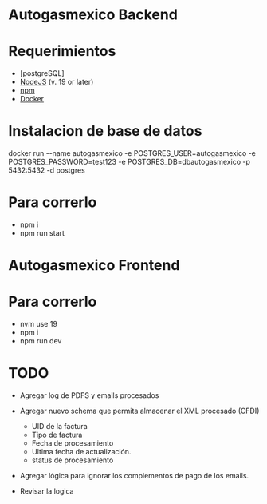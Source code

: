 # Autogasmexico Backend

# Requerimientos

- [postgreSQL]
- [NodeJS](https://nodejs.org/es/) (v. 19 or later)
- [npm](https://www.npmjs.com/get-npm)
- [Docker](https://docs.docker.com/install/)

# Instalacion de base de datos

docker run --name autogasmexico -e POSTGRES_USER=autogasmexico -e POSTGRES_PASSWORD=test123 -e POSTGRES_DB=dbautogasmexico -p 5432:5432 -d postgres

# Para correrlo

- npm i
- npm run start

# Autogasmexico Frontend

# Para correrlo

- nvm use 19
- npm i
- npm run dev

# TODO

- Agregar log de PDFS y emails procesados

- Agregar nuevo schema que permita almacenar el XML procesado (CFDI)

  - UID de la factura
  - Tipo de factura
  - Fecha de procesamiento
  - Ultima fecha de actualización.
  - status de procesamiento

- Agregar lógica para ignorar los complementos de pago de los emails.
- Revisar la logica
